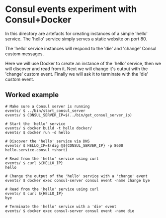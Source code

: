 Consul events experiment with Consul+Docker
===========================================

In this directory are artefacts for creating instances of a simple 'hello'
service. The 'hello' service simply serves a static website on port 80.

The 'hello' service instances will respond to the 'die' and 'change' Consul
custom messages.

Here we will use Docker to create an instance of the 'hello' service, then we
will discover and read from it. Next we will change it's output with the
'change' custom event. Finally we will ask it to terminate with the 'die'
custom event.

Worked example
--------------

```
# Make sure a Consul server is running
events/ $ ../bin/start_consul_server
events/ $ CONSUL_SERVER_IP=$(../bin/get_consul_server_ip)

# Start the 'hello' service
events/ $ docker build -t hello docker/
events/ $ docker run -d hello

# Discover the 'hello' service via DNS
events/ $ HELLO_IP=$(dig @${CONSUL_SERVER_IP} -p 8600 hello.service.consul +short)

# Read from the 'hello' service using curl
events/ $ curl ${HELLO_IP}
hello

# Change the output of the 'hello' service with a 'change' event
events/ $ docker exec consul-server consul event -name change bye

# Read from the 'hello' service using curl
events/ $ curl ${HELLO_IP}
bye

# Terminate the 'hello' service with a 'die' event
events/ $ docker exec consul-server consul event -name die
```
